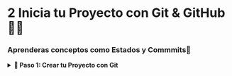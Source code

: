 # 2 Inicia tu Proyecto con Git & GitHub 🧑‍💻
### Aprenderas conceptos como **Estados y Commmits**📝
<details>
  <summary><strong> 📌 Paso 1: Crear tu Proyecto con Git </strong></summary>
  
<div style="display: flex; justify-content: space-between; align-items: flex-start;">

<div style="flex: 2; padding-right: 20px;">


1. Abre tu terminal y crea una carpeta para tu proyecto:
   ```bash
   mkdir mi-proyecto
   cd mi-proyecto
   ```

2. Inicializa Git en esa carpeta:
   ```bash
   git init
   ```
   Esto crea un repositorio Git vacío en tu carpeta.

3. Crea un archivo inicial:
   ```bash
   echo "# Mi primer proyecto con Git" > README.md
   ```
</div> <img src="https://i.ytimg.com/vi/sk5UCZxNjBk/hq720.jpg?sqp=-oaymwEhCK4FEIIDSFryq4qpAxMIARUAAAAAGAElAADIQj0AgKJD&rs=AOn4CLDsHlw0dqysDHz-kQ2xnPu3eMYqgA" alt="git init" width="280" style="align-self: center; border-radius: 10px;" /> </div> </details> 
</details>

